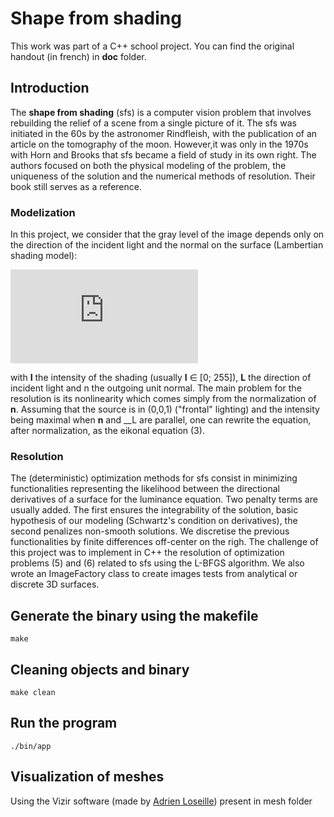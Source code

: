 # Shape from shading
This work was part of a C++ school project. You can find the original handout (in french) in __doc__ folder.

## Introduction

The __shape from shading__ (sfs) is a computer vision problem that involves rebuilding the
relief of a scene from a single picture of it. The sfs was initiated in the 60s by the astronomer Rindfleish, with the publication of an article on the tomography of the moon. However,it was only in the 1970s with Horn and Brooks that sfs became a field of study in its own right. The authors focused on both the physical modeling of the problem, the uniqueness of the solution and the numerical methods of resolution. Their book still serves as a reference. 

### Modelization 
In this project, we consider that the gray level of the image depends only on the direction of the incident light and the normal on the surface (Lambertian shading model):

![equation](http://www.sciweavers.org/tex2img.php?eq=%24%24I%28x%2C%20y%29%3D%5Cboldsymbol%7BL%7D%20%5Ccdot%20%5Cboldsymbol%7Bn%7D%28x%2C%20y%29%24%24%0A&bc=White&fc=Black&im=jpg&fs=12&ff=arev&edit=0)

with __I__ the intensity of the shading (usually __I__ ∈ [0; 255]), __L__ the direction of incident light and n the outgoing unit normal. The main problem for the resolution is its nonlinearity which comes simply from the normalization of __n__. Assuming that the source is in (0,0,1) ("frontal" lighting) and the intensity being maximal when __n__ and __L are parallel, one can rewrite the equation, after normalization, as the eikonal equation (3).
### Resolution 
The (deterministic) optimization methods for sfs consist in minimizing functionalities representing the likelihood between the directional derivatives of a surface for the luminance equation. Two penalty terms are usually added. The first ensures the integrability of
the solution, basic hypothesis of our modeling (Schwartz's condition on derivatives), the second penalizes non-smooth solutions. We discretise the previous functionalities by finite differences off-center on the righ.
The challenge of this project was to implement in C++ the resolution of optimization problems (5) and (6) related to sfs using the L-BFGS algorithm. We also wrote an ImageFactory class to create images tests from analytical or discrete 3D surfaces.

## Generate the binary using the makefile
```
make
```

## Cleaning objects and binary
```
make clean
``` 
## Run the program 
``` 
./bin/app
```

## Visualization of meshes
Using the Vizir software (made by [Adrien Loseille](http://pages.saclay.inria.fr/adrien.loseille/)) present in mesh folder
